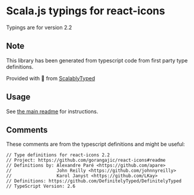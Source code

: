 
# Scala.js typings for react-icons

Typings are for version 2.2



## Note
This library has been generated from typescript code from first party type definitions.

Provided with :purple_heart: from [ScalablyTyped](https://github.com/oyvindberg/ScalablyTyped)

## Usage
See [the main readme](../../readme.md) for instructions.

## Comments

These comments are from the typescript definitions and might be useful:
```
// Type definitions for react-icons 2.2
// Project: https://github.com/gorangajic/react-icons#readme
// Definitions by: Alexandre Paré <https://github.com/apare>
//                 John Reilly <https://github.com/johnnyreilly>
//                 Karol Janyst <https://github.com/LKay>
// Definitions: https://github.com/DefinitelyTyped/DefinitelyTyped
// TypeScript Version: 2.6

```

